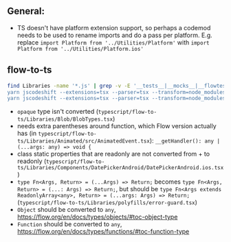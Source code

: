 ## General:

* TS doesn't have platform extension support, so perhaps a codemod needs to be used to rename imports and do a pass per platform. E.g. replace `import Platform from '../Utilities/Platform'` with `import Platform from '../Utilities/Platform.ios'`

## flow-to-ts

```bash
find Libraries -name '*.js' | grep -v -E '__tests__|__mocks__|__flowtests__' | xargs -I {} sh -c 'echo "$1:" && mkdir -p typescript/flow-to-ts/$(dirname "$1") && yarn --silent flow-to-ts "$1" > typescript/flow-to-ts/$(echo "$1" | sed \'s/\(.*\)js/\1tsx/\')' - {} 2>&1 | tee -a logs/flow-to-ts.log
yarn jscodeshift --extensions=tsx --parser=tsx --transform=node_modules/5to6-codemod/transforms/exports.js typescript/flow-to-ts/**/*.tsx
yarn jscodeshift --extensions=tsx --parser=tsx --transform=node_modules/5to6-codemod/transforms/cjs.js typescript/flow-to-ts/**/*.tsx
```

* `opaque` type isn't converted (`typescript/flow-to-ts/Libraries/Blob/BlobTypes.tsx`)
* needs extra parentheses around function, which Flow version actually has (in `typescript/flow-to-ts/Libraries/Animated/src/AnimatedEvent.tsx`): `__getHandler(): any | (...args: any) => void {`
* class static properties that are readonly are not converted from + to readonly (`typescript/flow-to-ts/Libraries/Components/DatePickerAndroid/DatePickerAndroid.ios.tsx`)
* `type Fn<Args, Return> = (...Args) => Return;` becomes `type Fn<Args, Return> = (...: Args) => Return;`, but should be `type Fn<Args extends ReadonlyArray<any>, Return> = (...args: Args) => Return;` (`typescript/flow-to-ts/Libraries/polyfills/error-guard.tsx`)
* `Object` should be converted to `any`, https://flow.org/en/docs/types/objects/#toc-object-type
* `Function` should be converted to `any`, https://flow.org/en/docs/types/functions/#toc-function-type
